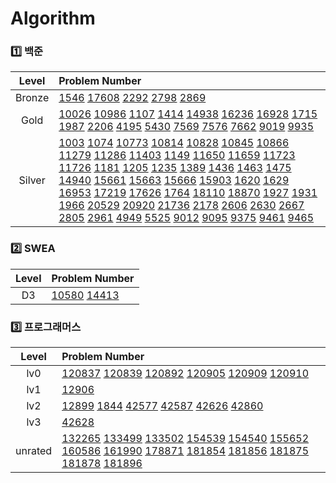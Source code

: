 # Algorithm
### 1️⃣ 백준
| Level | Problem Number |
| :------: | :------ |
| Bronze | [1546](https://github.com/ISMINIMIN/Algorithm/tree/main/백준/Bronze/1546. 평균) [17608](https://github.com/ISMINIMIN/Algorithm/tree/main/백준/Bronze/17608. 막대기) [2292](https://github.com/ISMINIMIN/Algorithm/tree/main/백준/Bronze/2292. 벌집) [2798](https://github.com/ISMINIMIN/Algorithm/tree/main/백준/Bronze/2798. 블랙잭) [2869](https://github.com/ISMINIMIN/Algorithm/tree/main/백준/Bronze/2869. 달팽이는 올라가고 싶다)  |
| Gold | [10026](https://github.com/ISMINIMIN/Algorithm/tree/main/백준/Gold/10026. 적록색약) [10986](https://github.com/ISMINIMIN/Algorithm/tree/main/백준/Gold/10986. 나머지 합) [1107](https://github.com/ISMINIMIN/Algorithm/tree/main/백준/Gold/1107. 리모컨) [1414](https://github.com/ISMINIMIN/Algorithm/tree/main/백준/Gold/1414. 불우이웃돕기) [14938](https://github.com/ISMINIMIN/Algorithm/tree/main/백준/Gold/14938. 서강그라운드) [16236](https://github.com/ISMINIMIN/Algorithm/tree/main/백준/Gold/16236. 아기 상어) [16928](https://github.com/ISMINIMIN/Algorithm/tree/main/백준/Gold/16928. 뱀과 사다리 게임) [1715](https://github.com/ISMINIMIN/Algorithm/tree/main/백준/Gold/1715. 카드 정렬하기) [1987](https://github.com/ISMINIMIN/Algorithm/tree/main/백준/Gold/1987. 알파벳) [2206](https://github.com/ISMINIMIN/Algorithm/tree/main/백준/Gold/2206. 벽 부수고 이동하기) [4195](https://github.com/ISMINIMIN/Algorithm/tree/main/백준/Gold/4195. 친구 네트워크) [5430](https://github.com/ISMINIMIN/Algorithm/tree/main/백준/Gold/5430. AC) [7569](https://github.com/ISMINIMIN/Algorithm/tree/main/백준/Gold/7569. 토마토) [7576](https://github.com/ISMINIMIN/Algorithm/tree/main/백준/Gold/7576. 토마토) [7662](https://github.com/ISMINIMIN/Algorithm/tree/main/백준/Gold/7662. 이중 우선순위 큐) [9019](https://github.com/ISMINIMIN/Algorithm/tree/main/백준/Gold/9019. DSLR) [9935](https://github.com/ISMINIMIN/Algorithm/tree/main/백준/Gold/9935. 문자열 폭발)  |
| Silver | [1003](https://github.com/ISMINIMIN/Algorithm/tree/main/백준/Silver/1003. 피보나치 함수) [1074](https://github.com/ISMINIMIN/Algorithm/tree/main/백준/Silver/1074. Z) [10773](https://github.com/ISMINIMIN/Algorithm/tree/main/백준/Silver/10773. 제로) [10814](https://github.com/ISMINIMIN/Algorithm/tree/main/백준/Silver/10814. 나이순 정렬) [10828](https://github.com/ISMINIMIN/Algorithm/tree/main/백준/Silver/10828. 스택) [10845](https://github.com/ISMINIMIN/Algorithm/tree/main/백준/Silver/10845. 큐) [10866](https://github.com/ISMINIMIN/Algorithm/tree/main/백준/Silver/10866. 덱) [11279](https://github.com/ISMINIMIN/Algorithm/tree/main/백준/Silver/11279. 최대 힙) [11286](https://github.com/ISMINIMIN/Algorithm/tree/main/백준/Silver/11286. 절댓값 힙) [11403](https://github.com/ISMINIMIN/Algorithm/tree/main/백준/Silver/11403. 경로 찾기) [1149](https://github.com/ISMINIMIN/Algorithm/tree/main/백준/Silver/1149. RGB거리) [11650](https://github.com/ISMINIMIN/Algorithm/tree/main/백준/Silver/11650. 좌표 정렬하기) [11659](https://github.com/ISMINIMIN/Algorithm/tree/main/백준/Silver/11659. 구간 합 구하기 4) [11723](https://github.com/ISMINIMIN/Algorithm/tree/main/백준/Silver/11723. 집합) [11726](https://github.com/ISMINIMIN/Algorithm/tree/main/백준/Silver/11726. 2×n 타일링) [1181](https://github.com/ISMINIMIN/Algorithm/tree/main/백준/Silver/1181. 단어 정렬) [1205](https://github.com/ISMINIMIN/Algorithm/tree/main/백준/Silver/1205. 등수 구하기) [1235](https://github.com/ISMINIMIN/Algorithm/tree/main/백준/Silver/1235. 학생 번호) [1389](https://github.com/ISMINIMIN/Algorithm/tree/main/백준/Silver/1389. 케빈 베이컨의 6단계 법칙) [1436](https://github.com/ISMINIMIN/Algorithm/tree/main/백준/Silver/1436. 영화감독 숌) [1463](https://github.com/ISMINIMIN/Algorithm/tree/main/백준/Silver/1463. 1로 만들기) [1475](https://github.com/ISMINIMIN/Algorithm/tree/main/백준/Silver/1475. 방 번호) [14940](https://github.com/ISMINIMIN/Algorithm/tree/main/백준/Silver/14940. 쉬운 최단거리) [15661](https://github.com/ISMINIMIN/Algorithm/tree/main/백준/Silver/15661. 링크와 스타트) [15663](https://github.com/ISMINIMIN/Algorithm/tree/main/백준/Silver/15663. N과 M （9）) [15666](https://github.com/ISMINIMIN/Algorithm/tree/main/백준/Silver/15666. N과 M （12）) [15903](https://github.com/ISMINIMIN/Algorithm/tree/main/백준/Silver/15903. 카드 합체 놀이) [1620](https://github.com/ISMINIMIN/Algorithm/tree/main/백준/Silver/1620. 나는야 포켓몬 마스터 이다솜) [1629](https://github.com/ISMINIMIN/Algorithm/tree/main/백준/Silver/1629. 곱셈) [16953](https://github.com/ISMINIMIN/Algorithm/tree/main/백준/Silver/16953. A → B) [17219](https://github.com/ISMINIMIN/Algorithm/tree/main/백준/Silver/17219. 비밀번호 찾기) [17626](https://github.com/ISMINIMIN/Algorithm/tree/main/백준/Silver/17626. Four Squares) [1764](https://github.com/ISMINIMIN/Algorithm/tree/main/백준/Silver/1764. 듣보잡) [18110](https://github.com/ISMINIMIN/Algorithm/tree/main/백준/Silver/18110. solved．ac) [18870](https://github.com/ISMINIMIN/Algorithm/tree/main/백준/Silver/18870. 좌표 압축) [1927](https://github.com/ISMINIMIN/Algorithm/tree/main/백준/Silver/1927. 최소 힙) [1931](https://github.com/ISMINIMIN/Algorithm/tree/main/백준/Silver/1931. 회의실 배정) [1966](https://github.com/ISMINIMIN/Algorithm/tree/main/백준/Silver/1966. 프린터 큐) [20529](https://github.com/ISMINIMIN/Algorithm/tree/main/백준/Silver/20529. 가장 가까운 세 사람의 심리적 거리) [20920](https://github.com/ISMINIMIN/Algorithm/tree/main/백준/Silver/20920. 영단어 암기는 괴로워) [21736](https://github.com/ISMINIMIN/Algorithm/tree/main/백준/Silver/21736. 헌내기는 친구가 필요해) [2178](https://github.com/ISMINIMIN/Algorithm/tree/main/백준/Silver/2178. 미로 탐색) [2606](https://github.com/ISMINIMIN/Algorithm/tree/main/백준/Silver/2606. 바이러스) [2630](https://github.com/ISMINIMIN/Algorithm/tree/main/백준/Silver/2630. 색종이 만들기) [2667](https://github.com/ISMINIMIN/Algorithm/tree/main/백준/Silver/2667. 단지번호붙이기) [2805](https://github.com/ISMINIMIN/Algorithm/tree/main/백준/Silver/2805. 나무 자르기) [2961](https://github.com/ISMINIMIN/Algorithm/tree/main/백준/Silver/2961. 도영이가 만든 맛있는 음식) [4949](https://github.com/ISMINIMIN/Algorithm/tree/main/백준/Silver/4949. 균형잡힌 세상) [5525](https://github.com/ISMINIMIN/Algorithm/tree/main/백준/Silver/5525. IOIOI) [9012](https://github.com/ISMINIMIN/Algorithm/tree/main/백준/Silver/9012. 괄호) [9095](https://github.com/ISMINIMIN/Algorithm/tree/main/백준/Silver/9095. 1， 2， 3 더하기) [9375](https://github.com/ISMINIMIN/Algorithm/tree/main/백준/Silver/9375. 패션왕 신해빈) [9461](https://github.com/ISMINIMIN/Algorithm/tree/main/백준/Silver/9461. 파도반 수열) [9465](https://github.com/ISMINIMIN/Algorithm/tree/main/백준/Silver/9465. 스티커)  |

### 2️⃣ SWEA
| Level | Problem Number |
| :------: | :------ |
| D3 | [10580](https://github.com/ISMINIMIN/Algorithm/tree/main/SWEA/D3/10580. 전봇대) [14413](https://github.com/ISMINIMIN/Algorithm/tree/main/SWEA/D3/14413. 격자판 칠하기)  |

### 3️⃣ 프로그래머스
| Level | Problem Number |
| :------: | :------ |
| lv0 | [120837](https://github.com/ISMINIMIN/Algorithm/tree/main/프로그래머스/lv0/120837. 개미 군단) [120839](https://github.com/ISMINIMIN/Algorithm/tree/main/프로그래머스/lv0/120839. 가위 바위 보) [120892](https://github.com/ISMINIMIN/Algorithm/tree/main/프로그래머스/lv0/120892. 암호 해독) [120905](https://github.com/ISMINIMIN/Algorithm/tree/main/프로그래머스/lv0/120905. n의 배수 고르기) [120909](https://github.com/ISMINIMIN/Algorithm/tree/main/프로그래머스/lv0/120909. 제곱수 판별하기) [120910](https://github.com/ISMINIMIN/Algorithm/tree/main/프로그래머스/lv0/120910. 세균 증식)  |
| lv1 | [12906](https://github.com/ISMINIMIN/Algorithm/tree/main/프로그래머스/lv1/12906. 같은 숫자는 싫어)  |
| lv2 | [12899](https://github.com/ISMINIMIN/Algorithm/tree/main/프로그래머스/lv2/12899. 124 나라의 숫자) [1844](https://github.com/ISMINIMIN/Algorithm/tree/main/프로그래머스/lv2/1844. 게임 맵 최단거리) [42577](https://github.com/ISMINIMIN/Algorithm/tree/main/프로그래머스/lv2/42577. 전화번호 목록) [42587](https://github.com/ISMINIMIN/Algorithm/tree/main/프로그래머스/lv2/42587. 프로세스) [42626](https://github.com/ISMINIMIN/Algorithm/tree/main/프로그래머스/lv2/42626. 더 맵게) [42860](https://github.com/ISMINIMIN/Algorithm/tree/main/프로그래머스/lv2/42860. 조이스틱)  |
| lv3 | [42628](https://github.com/ISMINIMIN/Algorithm/tree/main/프로그래머스/lv3/42628. 이중우선순위큐)  |
| unrated | [132265](https://github.com/ISMINIMIN/Algorithm/tree/main/프로그래머스/unrated/132265. 롤케이크 자르기) [133499](https://github.com/ISMINIMIN/Algorithm/tree/main/프로그래머스/unrated/133499. 옹알이 （2）) [133502](https://github.com/ISMINIMIN/Algorithm/tree/main/프로그래머스/unrated/133502. 햄버거 만들기) [154539](https://github.com/ISMINIMIN/Algorithm/tree/main/프로그래머스/unrated/154539. 뒤에 있는 큰 수 찾기) [154540](https://github.com/ISMINIMIN/Algorithm/tree/main/프로그래머스/unrated/154540. 무인도 여행) [155652](https://github.com/ISMINIMIN/Algorithm/tree/main/프로그래머스/unrated/155652. 둘만의 암호) [160586](https://github.com/ISMINIMIN/Algorithm/tree/main/프로그래머스/unrated/160586. 대충 만든 자판) [161990](https://github.com/ISMINIMIN/Algorithm/tree/main/프로그래머스/unrated/161990. 바탕화면 정리) [178871](https://github.com/ISMINIMIN/Algorithm/tree/main/프로그래머스/unrated/178871. 달리기 경주) [181854](https://github.com/ISMINIMIN/Algorithm/tree/main/프로그래머스/unrated/181854. 배열의 길이에 따라 다른 연산하기) [181856](https://github.com/ISMINIMIN/Algorithm/tree/main/프로그래머스/unrated/181856. 배열 비교하기) [181875](https://github.com/ISMINIMIN/Algorithm/tree/main/프로그래머스/unrated/181875. 배열에서 문자열 대소문자 변환하기) [181878](https://github.com/ISMINIMIN/Algorithm/tree/main/프로그래머스/unrated/181878. 원하는 문자열 찾기) [181896](https://github.com/ISMINIMIN/Algorithm/tree/main/프로그래머스/unrated/181896. 첫 번째로 나오는 음수)  |

